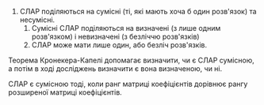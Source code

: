 
1. СЛАР поділяються на сумісні (ті, які мають хоча б один розв'язок) та несумісні.
	1. Сумісні СЛАР поділяються на визначені (з лише одним розв'язком) і невизначені (з безліччю розв'язків)
	2. СЛАР може мати лише один, або безліч розв'язків.

Теорема Кронекера-Капелі допомагає визначити, чи є СЛАР сумісною, а потім в ході досліджень визначити є вона визначеною, чи ні.

СЛАР є сумісною тоді, коли ранг матриці коефіцієнтів дорівнює рангу розширеної матриці коефіцієнтів.